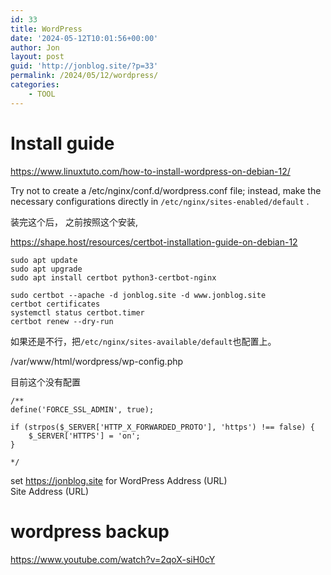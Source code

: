 ```yaml
---
id: 33
title: WordPress
date: '2024-05-12T10:01:56+00:00'
author: Jon
layout: post
guid: 'http://jonblog.site/?p=33'
permalink: /2024/05/12/wordpress/
categories:
    - TOOL
---
```




# Install guide

https://www.linuxtuto.com/how-to-install-wordpress-on-debian-12/

Try not to create a /etc/nginx/conf.d/wordpress.conf file; instead, make the necessary configurations directly in `/etc/nginx/sites-enabled/default` .

装完这个后， 之前按照这个安装,

https://shape.host/resources/certbot-installation-guide-on-debian-12

```shell
sudo apt update
sudo apt upgrade
sudo apt install certbot python3-certbot-nginx

sudo certbot --apache -d jonblog.site -d www.jonblog.site
certbot certificates
systemctl status certbot.timer
certbot renew --dry-run
```

如果还是不行，把`/etc/nginx/sites-available/default`也配置上。

/var/www/html/wordpress/wp-config.php

目前这个没有配置

```
/**
define('FORCE_SSL_ADMIN', true);

if (strpos($_SERVER['HTTP_X_FORWARDED_PROTO'], 'https') !== false) {
    $_SERVER['HTTPS'] = 'on';
}

*/
```

set   https://jonblog.site for
WordPress Address (URL)    
Site Address (URL)

# wordpress backup

https://www.youtube.com/watch?v=2qoX-siH0cY
